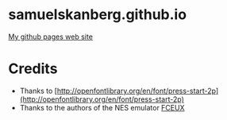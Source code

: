 # samuelskanberg.github.io

[My github pages web site](https://samuelskanberg.github.io)


# Credits

* Thanks to [http://openfontlibrary.org/en/font/press-start-2p](http://openfontlibrary.org/en/font/press-start-2p)
* Thanks to the authors of the NES emulator [FCEUX](https://en.wikipedia.org/wiki/FCEUX)
